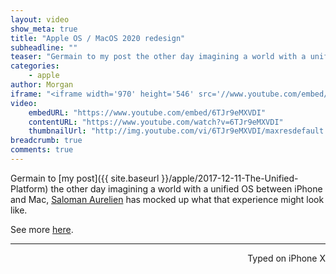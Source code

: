 ```yaml
---
layout: video
show_meta: true
title: "Apple OS / MacOS 2020 redesign"
subheadline: ""
teaser: "Germain to my post the other day imagining a world with a unified OS between iPhone and Mac, Aurelein Saloman has mocked up what that experience might look like."
categories:
    - apple
author: Morgan
iframe: "<iframe width='970' height='546' src='//www.youtube.com/embed/6TJr9eMXVDI' frameborder='0' allowfullscreen></iframe>"
video:
    embedURL: "https://www.youtube.com/embed/6TJr9eMXVDI"
    contentURL: "https://www.youtube.com/watch?v=6TJr9eMXVDI"
    thumbnailUrl: "http://img.youtube.com/vi/6TJr9eMXVDI/maxresdefault.jpg"
breadcrumb: true
comments: true
---
```


Germain to [my post]({{ site.baseurl }}/apple/2017-12-11-The-Unified-Platform) the other day imagining a world with a unified OS between iPhone and Mac, [Saloman Aurelien](https://dribbble.com/aureliensalomon) has mocked up what that experience might look like. 

See more [here](https://www.behance.net/gallery/57309065/Apple-OS-MacOS-2020-redesign-Edge-to-edge-Macbook).

---
<p align="right">Typed on iPhone X</p>